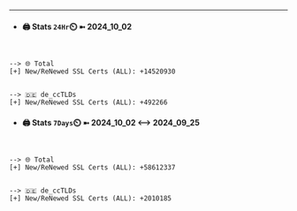 

---
- #### 🖨️ **Stats** `24Hr`⏲️ ➼ 2024_10_02
```console


--> 🌐 Total
[+] New/ReNewed SSL Certs (ALL): +14520930


--> 🇩🇪 de_ccTLDs
[+] New/ReNewed SSL Certs (ALL): +492266

```

- #### 🖨️ **Stats** `7Days`⏲️ ➼ 2024_10_02 <--> 2024_09_25
```console


--> 🌐 Total
[+] New/ReNewed SSL Certs (ALL): +58612337


--> 🇩🇪 de_ccTLDs
[+] New/ReNewed SSL Certs (ALL): +2010185

```

